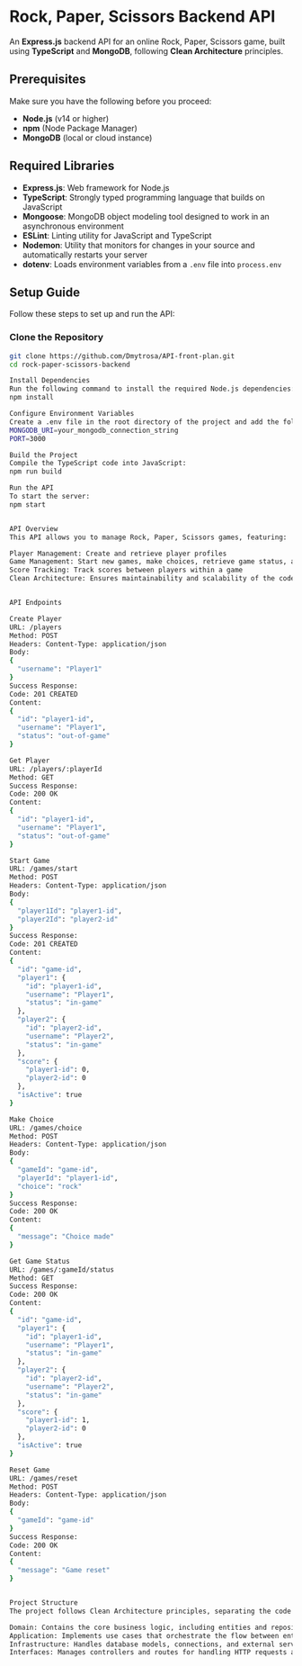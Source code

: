 # Rock, Paper, Scissors Backend API

An **Express.js** backend API for an online Rock, Paper, Scissors game, built using **TypeScript** and **MongoDB**, following **Clean Architecture** principles.

## Prerequisites

Make sure you have the following before you proceed:

- **Node.js** (v14 or higher)
- **npm** (Node Package Manager)
- **MongoDB** (local or cloud instance)

## Required Libraries

- **Express.js**: Web framework for Node.js
- **TypeScript**: Strongly typed programming language that builds on JavaScript
- **Mongoose**: MongoDB object modeling tool designed to work in an asynchronous environment
- **ESLint**: Linting utility for JavaScript and TypeScript
- **Nodemon**: Utility that monitors for changes in your source and automatically restarts your server
- **dotenv**: Loads environment variables from a `.env` file into `process.env`

## Setup Guide

Follow these steps to set up and run the API:

### Clone the Repository

```bash
git clone https://github.com/Dmytrosa/API-front-plan.git
cd rock-paper-scissors-backend

Install Dependencies
Run the following command to install the required Node.js dependencies:
npm install

Configure Environment Variables
Create a .env file in the root directory of the project and add the following variables, replacing the placeholder values with your actual configuration:
MONGODB_URI=your_mongodb_connection_string
PORT=3000

Build the Project
Compile the TypeScript code into JavaScript:
npm run build

Run the API
To start the server:
npm start


API Overview
This API allows you to manage Rock, Paper, Scissors games, featuring:

Player Management: Create and retrieve player profiles
Game Management: Start new games, make choices, retrieve game status, and reset games
Score Tracking: Track scores between players within a game
Clean Architecture: Ensures maintainability and scalability of the codebase


API Endpoints

Create Player
URL: /players
Method: POST
Headers: Content-Type: application/json
Body:
{
  "username": "Player1"
}
Success Response:
Code: 201 CREATED
Content:
{
  "id": "player1-id",
  "username": "Player1",
  "status": "out-of-game"
}

Get Player
URL: /players/:playerId
Method: GET
Success Response:
Code: 200 OK
Content:
{
  "id": "player1-id",
  "username": "Player1",
  "status": "out-of-game"
}

Start Game
URL: /games/start
Method: POST
Headers: Content-Type: application/json
Body:
{
  "player1Id": "player1-id",
  "player2Id": "player2-id"
}
Success Response:
Code: 201 CREATED
Content:
{
  "id": "game-id",
  "player1": {
    "id": "player1-id",
    "username": "Player1",
    "status": "in-game"
  },
  "player2": {
    "id": "player2-id",
    "username": "Player2",
    "status": "in-game"
  },
  "score": {
    "player1-id": 0,
    "player2-id": 0
  },
  "isActive": true
}

Make Choice
URL: /games/choice
Method: POST
Headers: Content-Type: application/json
Body:
{
  "gameId": "game-id",
  "playerId": "player1-id",
  "choice": "rock"
}
Success Response:
Code: 200 OK
Content:
{
  "message": "Choice made"
}

Get Game Status
URL: /games/:gameId/status
Method: GET
Success Response:
Code: 200 OK
Content:
{
  "id": "game-id",
  "player1": {
    "id": "player1-id",
    "username": "Player1",
    "status": "in-game"
  },
  "player2": {
    "id": "player2-id",
    "username": "Player2",
    "status": "in-game"
  },
  "score": {
    "player1-id": 1,
    "player2-id": 0
  },
  "isActive": true
}

Reset Game
URL: /games/reset
Method: POST
Headers: Content-Type: application/json
Body:
{
  "gameId": "game-id"
}
Success Response:
Code: 200 OK
Content:
{
  "message": "Game reset"
}


Project Structure
The project follows Clean Architecture principles, separating the code into different layers:

Domain: Contains the core business logic, including entities and repository interfaces
Application: Implements use cases that orchestrate the flow between entities and repositories
Infrastructure: Handles database models, connections, and external services
Interfaces: Manages controllers and routes for handling HTTP requests and responses